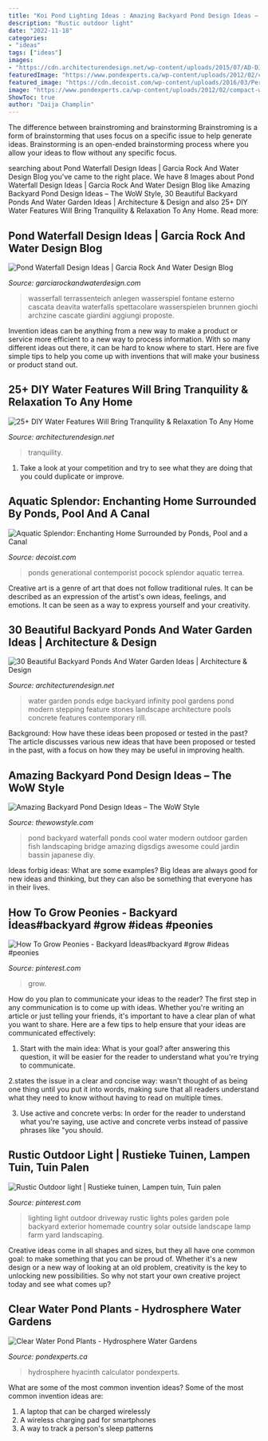 ```yaml
---
title: "Koi Pond Lighting Ideas : Amazing Backyard Pond Design Ideas – The Wow Style"
description: "Rustic outdoor light"
date: "2022-11-18"
categories:
- "ideas"
tags: ["ideas"]
images:
- "https://cdn.architecturendesign.net/wp-content/uploads/2015/07/AD-DIY-Water-Feature-Ideas-14.jpg"
featuredImage: "https://www.pondexperts.ca/wp-content/uploads/2012/02/compact-water-hyacinth.jpg"
featured_image: "https://cdn.decoist.com/wp-content/uploads/2016/03/Perfect-use-of-greenery-koi-pond-and-in-ground-lighting-to-fashion-a-captivating-entrance.jpg"
image: "https://www.pondexperts.ca/wp-content/uploads/2012/02/compact-water-hyacinth.jpg"
ShowToc: true
author: "Daija Champlin"
---
```



The difference between brainstroming and brainstorming
Brainstroming is a form of brainstorming that uses focus on a specific issue to help generate ideas. Brainstorming is an open-ended brainstorming process where you allow your ideas to flow without any specific focus.

	

		
searching about Pond Waterfall Design Ideas | Garcia Rock And Water Design Blog you've came to the right place. We have 8 Images about Pond Waterfall Design Ideas | Garcia Rock And Water Design Blog like Amazing Backyard Pond Design Ideas – The WoW Style, 30 Beautiful Backyard Ponds And Water Garden Ideas | Architecture &amp; Design and also 25+ DIY Water Features Will Bring Tranquility &amp; Relaxation To Any Home. Read more:
		
    
## Pond Waterfall Design Ideas | Garcia Rock And Water Design Blog

<img loading=lazy src="http://garciarockandwaterdesign.com/blog/wp-content/uploads/2013/07/contemporary-waterfall-in-Santa-Barbara.jpg" onerror="this.onerror=null;this.src='https://tse3.mm.bing.net/th?id=OIP.TX2qcHgQCcbK8LvGAVNP2QHaFj&amp;pid=15.1';" alt="Pond Waterfall Design Ideas | Garcia Rock And Water Design Blog">

_Source: garciarockandwaterdesign.com_

>wasserfall terrassenteich anlegen wasserspiel fontane esterno cascata deavita waterfalls spettacolare wasserspielen brunnen giochi archzine cascate giardini aggiungi proposte. 

	

Invention ideas can be anything from a new way to make a product or service more efficient to a new way to process information. With so many different ideas out there, it can be hard to know where to start. Here are five simple tips to help you come up with inventions that will make your business or product stand out.

    
## 25+ DIY Water Features Will Bring Tranquility &amp; Relaxation To Any Home

<img loading=lazy src="https://cdn.architecturendesign.net/wp-content/uploads/2015/07/AD-DIY-Water-Feature-Ideas-14.jpg" onerror="this.onerror=null;this.src='https://tse1.mm.bing.net/th?id=OIP.17nUOVpTaFwAZJmI-Je7QQHaKn&amp;pid=15.1';" alt="25+ DIY Water Features Will Bring Tranquility &amp; Relaxation To Any Home">

_Source: architecturendesign.net_

>tranquility. 

	

1. Take a look at your competition and try to see what they are doing that you could duplicate or improve.

    
## Aquatic Splendor: Enchanting Home Surrounded By Ponds, Pool And A Canal

<img loading=lazy src="https://cdn.decoist.com/wp-content/uploads/2016/03/Perfect-use-of-greenery-koi-pond-and-in-ground-lighting-to-fashion-a-captivating-entrance.jpg" onerror="this.onerror=null;this.src='https://tse2.mm.bing.net/th?id=OIP.WC7OnZCihh9vEuAkW6qtuQHaE6&amp;pid=15.1';" alt="Aquatic Splendor: Enchanting Home Surrounded by Ponds, Pool and a Canal">

_Source: decoist.com_

>ponds generational contemporist pocock splendor aquatic terrea. 

	

Creative art is a genre of art that does not follow traditional rules. It can be described as an expression of the artist's own ideas, feelings, and emotions. It can be seen as a way to express yourself and your creativity.

    
## 30 Beautiful Backyard Ponds And Water Garden Ideas | Architecture &amp; Design

<img loading=lazy src="http://cdn.architecturendesign.net/wp-content/uploads/2015/06/AD-Backyard-Ponds-Water-Gardens-29.jpg" onerror="this.onerror=null;this.src='https://tse4.mm.bing.net/th?id=OIP.p4nU3prB8Y9cvn8-wMIC1QHaE8&amp;pid=15.1';" alt="30 Beautiful Backyard Ponds And Water Garden Ideas | Architecture &amp; Design">

_Source: architecturendesign.net_

>water garden ponds edge backyard infinity pool gardens pond modern stepping feature stones landscape architecture pools concrete features contemporary rill. 

	

Background: How have these ideas been proposed or tested in the past?
The article discusses various new ideas that have been proposed or tested in the past, with a focus on how they may be useful in improving health.

    
## Amazing Backyard Pond Design Ideas – The WoW Style

<img loading=lazy src="http://thewowstyle.com/wp-content/uploads/2016/04/Modern-Backyard-Pond-Design-Ideas.jpg" onerror="this.onerror=null;this.src='https://tse2.mm.bing.net/th?id=OIP.yNSGLYmSNPrUpUEuG0K-WgHaLH&amp;pid=15.1';" alt="Amazing Backyard Pond Design Ideas – The WoW Style">

_Source: thewowstyle.com_

>pond backyard waterfall ponds cool water modern outdoor garden fish landscaping bridge amazing digsdigs awesome could jardin bassin japanese diy. 

	

Ideas forbig ideas: What are some examples?
Big Ideas are always good for new ideas and thinking, but they can also be something that everyone has in their lives.

    
## How To Grow Peonies - Backyard İdeas#backyard #grow #ideas #peonies

<img loading=lazy src="https://i.pinimg.com/736x/72/2d/ca/722dcae4cfc6125664529880e6dcee37.jpg" onerror="this.onerror=null;this.src='https://tse2.mm.bing.net/th?id=OIP.d7BmOzCqvy2ui3Xag2cZlgHaOq&amp;pid=15.1';" alt="How To Grow Peonies - Backyard İdeas#backyard #grow #ideas #peonies">

_Source: pinterest.com_

>grow. 

	

How do you plan to communicate your ideas to the reader?
The first step in any communication is to come up with ideas. Whether you're writing an article or just telling your friends, it's important to have a clear plan of what you want to share. Here are a few tips to help ensure that your ideas are communicated effectively:
1. Start with the main idea: What is your goal? after answering this question, it will be easier for the reader to understand what you're trying to communicate.

2.states the issue in a clear and concise way: wasn't thought of as being one thing until you put it into words, making sure that all readers understand what they need to know without having to read on multiple times.

3. Use active and concrete verbs: In order for the reader to understand what you're saying, use active and concrete verbs instead of passive phrases like "you should.

    
## Rustic Outdoor Light | Rustieke Tuinen, Lampen Tuin, Tuin Palen

<img loading=lazy src="https://i.pinimg.com/736x/0d/27/dc/0d27dcc27e6a5b9de5a77873f0bd75b3--driveway-lighting-exterior-lighting.jpg" onerror="this.onerror=null;this.src='https://tse3.mm.bing.net/th?id=OIP.HNKP_sewWF_7VXpWByp-8QHaLH&amp;pid=15.1';" alt="Rustic Outdoor light | Rustieke tuinen, Lampen tuin, Tuin palen">

_Source: pinterest.com_

>lighting light outdoor driveway rustic lights poles garden pole backyard exterior homemade country solar outside landscape lamp farm yard landscaping. 

	

Creative ideas come in all shapes and sizes, but they all have one common goal: to make something that you can be proud of. Whether it's a new design or a new way of looking at an old problem, creativity is the key to unlocking new possibilities. So why not start your own creative project today and see what comes up?

    
## Clear Water Pond Plants - Hydrosphere Water Gardens

<img loading=lazy src="https://www.pondexperts.ca/wp-content/uploads/2012/02/compact-water-hyacinth.jpg" onerror="this.onerror=null;this.src='https://tse4.mm.bing.net/th?id=OIP.4Ot6FsKdGn6hqJ9XayQEDQHaJ4&amp;pid=15.1';" alt="Clear Water Pond Plants - Hydrosphere Water Gardens">

_Source: pondexperts.ca_

>hydrosphere hyacinth calculator pondexperts. 

	

What are some of the most common invention ideas?
Some of the most common invention ideas are: 
1. A laptop that can be charged wirelessly
2. A wireless charging pad for smartphones
3. A way to track a person's sleep patterns


